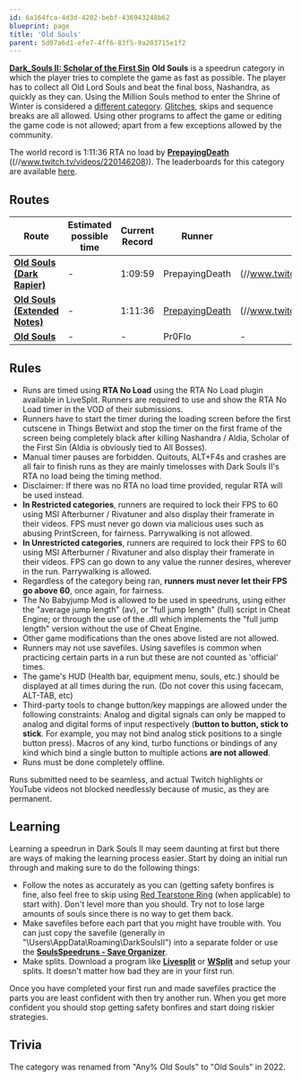 ```yaml
---
id: 6a164fca-4d3d-4202-bebf-436943248b62
blueprint: page
title: 'Old Souls'
parent: 5d07a6d1-efe7-4ff6-83f5-9a203715e1f2
---
```

[**Dark\_Souls II: Scholar of the First Sin**](/ds2sotfs)  **Old Souls** is a speedrun category in which the player tries to complete the game as fast as possible. The player has to collect all Old Lord Souls and beat the final boss, Nashandra, as quickly as they can. Using the Million Souls method to enter the Shrine of Winter is considered a [different category](/ds2sotfs/any). [Glitches](/glitches), skips and sequence breaks are all allowed. Using other programs to affect the game or editing the game code is not allowed; apart from a few exceptions allowed by the community.

The world record is 1:11:36 RTA no load by [**PrepayingDeath**](//twitch.tv/PrepayingDeath) ((//www.twitch.tv/videos/220146208)). The leaderboards for this category are available [here](//ds2sotfs/leaderboardanypercent-old-souls).

## Routes

| Route | Estimated possible time | Current Record | Runner | VOD |
| --- | --- | --- | --- | --- |
| [**Old Souls (Dark Rapier)**](//pastebin.com/UEj96q01) | - | 1:09:59 | PrepayingDeath | (//www.twitch.tv/videos/367805423) |
| [**Old Souls (Extended Notes)**](//pastebin.com/UEj96q01) | - | 1:11:36 | [PrepayingDeath](//twitch.tv/PrepayingDeath) | (//www.twitch.tv/videos/220146208) |
| [**Old Souls**](http://pastebin.com/ptbhQ8ZU) | - | - | Pr0Flo | - |

## Rules

- Runs are timed using **RTA No Load** using the RTA No Load plugin available in LiveSplit. Runners are required to use and show the RTA No Load timer in the VOD of their submissions.
- Runners have to start the timer during the loading screen before the first cutscene in Things Betwixt and stop the timer on the first frame of the screen being completely black after killing Nashandra / Aldia, Scholar of the First Sin (Aldia is obviously tied to All Bosses).
- Manual timer pauses are forbidden. Quitouts, ALT+F4s and crashes are all fair to finish runs as they are mainly timelosses with Dark Souls II's RTA no load being the timing method.
- Disclaimer: If there was no RTA no load time provided, regular RTA will be used instead.
- **In Restricted categories**, runners are required to lock their FPS to 60 using MSI Afterburner / Rivatuner and also display their framerate in their videos. FPS must never go down via malicious uses such as abusing PrintScreen, for fairness. Parrywalking is not allowed.
- **In Unrestricted categories**, runners are required to lock their FPS to 60 using MSI Afterburner / Rivatuner and also display their framerate in their videos. FPS can go down to any value the runner desires, wherever in the run. Parrywalking is allowed.
- Regardless of the category being ran, **runners must never let their FPS go above 60**, once again, for fairness.
- The No Babyjump Mod is allowed to be used in speedruns, using either the "average jump length" (av), or "full jump length" (full) script in Cheat Engine; or through the use of the .dll which implements the "full jump length" version without the use of Cheat Engine.
- Other game modifications than the ones above listed are not allowed.
- Runners may not use savefiles. Using savefiles is common when practicing certain parts in a run but these are not counted as 'official' times.
- The game's HUD (Health bar, equipment menu, souls, etc.) should be displayed at all times during the run. (Do not cover this using facecam, ALT-TAB, etc)
- Third-party tools to change button/key mappings are allowed under the following constraints: Analog and digital signals can only be mapped to analog and digital forms of input respectively (**button to button, stick to stick**. For example, you may not bind analog stick positions to a single button press). Macros of any kind, turbo functions or bindings of any kind which bind a single button to multiple actions **are not allowed**.
- Runs must be done completely offline.

Runs submitted need to be seamless, and actual Twitch highlights or YouTube videos not blocked needlessly because of music, as they are permanent.

## Learning

Learning a speedrun in Dark Souls II may seem daunting at first but there are ways of making the learning process easier. Start by doing an initial run through and making sure to do the following things:

- Follow the notes as accurately as you can (getting safety bonfires is fine, also feel free to skip using [Red Tearstone Ring](//darksouls2.wikidot.com/red-tearstone-ring) (when applicable) to start with). Don't level more than you should. Try not to lose large amounts of souls since there is no way to get them back.
- Make savefiles before each part that you might have trouble with. You can just copy the savefile (generally in "\Users<YourName>\AppData\Roaming\DarkSoulsII<SomeCode>") into a separate folder or use the [**SoulsSpeedruns - Save Organizer**](https://github.com/Kahmul/SoulsSpeedruns-Save-Organizer/releases).
- Make splits. Download a program like [**Livesplit**](//livesplit.org/) or [**WSplit**](//www.mediafire.com/download/x6e6g8d0m5daa3q/WSplit+1.5.2.zip) and setup your splits. It doesn't matter how bad they are in your first run.

Once you have completed your first run and made savefiles practice the parts you are least confident with then try another run. When you get more confident you should stop getting safety bonfires and start doing riskier strategies.

## Trivia

The category was renamed from "Any% Old Souls" to "Old Souls" in 2022.
